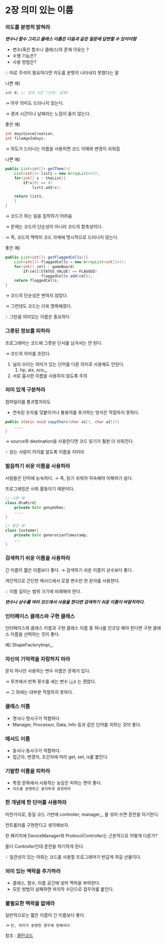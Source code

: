 # 2장 의미 있는 이름

### 의도를 분명히 밝혀라

***변수나 함수 그리고 클래스 이름은 다음과 같은 질문에 답변할 수 있어야함***

- 변수(혹은 함수나 클래스)의 존재 이유는 ?
- 수행 기능은?
- 사용 방법은?

<aside>
💡 따로 주석이 필요하다면 의도를 분명히 나타내지 못했다는 말

</aside>

나쁜 예)

```java
int d; // 경과 시간 (단위: 날짜)
```

→ 아무 의미도 드러나지 않는다.

→ 경과 시간이나 날짜라는 느낌이 들지 않는다.

좋은 예)

```java
int daysSinceCreation;
int fileAgeInDays;
```

→ 의도가 드러나는 이름을 사용하면 코드 이해와 변경이 쉬워짐

나쁜 예)

```java
public List<int[]> getThem(){
	List<int[]> list1 = new ArrayList<>();
	for(int[] x : theList){
		if(x[0] == 4)
			list1.add(x);

	return list1;
	}
}
```

→ 코드가 하는 일을 짐작하기 어려움

→ 문제는 코드의 단순성이 아니라 코드의 함축성이다.

→ 즉, 코드의 맥락이 코드 자체에 명시적으로 드러나지 않는다.

좋은 예)

```java
public List<int[]> getFlaggedCells(){
	List<int[]> flaggedCells = new ArrayList<int[]>();
	for(int[] cell : gameBoard)
		if(cell[STATUS_VALUE] == FLAGGED)
				flaggedCells.add(cell);
	return flaggedCells;
}
```

→ 코드의 단순성은 변하지 않았다.

→ 그런데도 코드는 더욱 명확해졌다.

<aside>
💡 그만큼 의미있는 이름은 중요하다

</aside>

### 그릇된 정보를 피하라

프로그래머는 코드에 그릇된 단서를 남겨서는 안 된다.

→ 코드의 의미를 흐린다.

1. 널리 쓰이는 의미가 있는 단어를 다른 의미로 사용해도 안된다.
    1. hp, aix, sco,,,
2. 서로 흡사한 이름을 사용하지 않도록 주의

### 의미 있게 구분하라

컴파일러를 통과할지라도

- 연속된 숫자를 덪붙이거나 불용어를 추가하는 방식은 적절하지 못하다.

```java
public static void copyChars(char a1[], char a2[]){
	,,,,
}
```

→ source와 destination을 사용한다면 코드 읽기가 훨쒼 더 쉬워진다.

<aside>
💡 읽는 사람이 차이를 알도록 이름을 지어라

</aside>

### 발음하기 쉬운 이름을 사용하라

사람들은 단어에 능숙하다. → 즉, 읽기 쉬워야 익숙해야 이해하기 쉽다.

프로그래밍은 사회 활동이기 때문이다.

```java
// 나쁜 예
class DtaRcrd{
	private Date genymdhms;
	,,,,
}

// 좋은 예
class Customer{
	private Date generationTimestamp;
	,,,
}
```

### 검색하기 쉬운 이름을 사용하라

긴 이름이 짧은 이름보다 좋다. → 검색하기 쉬운 이름이 상수보다 좋다.

개인적으로 간단한 메서드에서 로컬 변수만 한 문자를 사용한다.

<aside>
💡 이름 길이는 범위 크기에 비례해야 한다.

</aside>

***변수나 상수를 여러 코드에서 사용을 한다면 검색하기 쉬운 이름이 바람직하다.***

### 인터페이스 클래스와 구현 클래스

인터페이스와 클래스 이름과 구현 클래스 이름 중 하나를 인코딩 해야 한다면 구현 클래스 이름을 선택하는 것이 좋다.

예) ShapeFactoryImpl,,,

### 자신의 기억력을 자랑하지 마라

문자 하나만 사용하는 변수 이름은 문제가 있다.

→ 루프에서 반복 횟수를 세는 변수 i,j,k 는 괜찮다.

→ 그 외에는 대부분 적절하지 못하다.

### 클래스 이름

- 명사나 명사구가 적합하다
- Manager, Processor, Data, Info 등과 같은 단어를 피하는 것이 좋다.

### 메서드 이름

- 동사나 동사구가 적합하다.
- 접근자, 변경자, 조건자에 따라 get, set, is를 붙인다.

### 기발한 이름을 피하라

- 특정 문화에서 사용하는 농담은 피하는 편이 좋다.
- `의도를 분명하고 솔직하게 표현하라`

### 한 개념에 한 단어를 사용하라

마찬가지로, 동일 코드 기반에 controller, manager,,, 를 섞어 쓰면 혼란을 야기한다.

컨트롤러를 구현한다고 생각해보자.

한 패키지에 DeviceManager와 ProtocolController는 근본적으로 어떻게 다른가?

둘다 Controller인데 혼란을 야기하게 된다.

<aside>
💡 일관성이 있는 어휘는 코드를 사용할 프로그래머가 반갑게 여길 선물이다.

</aside>

### 의미 있는 맥락을 추가하라

- 클래스, 함수, 이름 공간에 넣어 맥락을 부여한다.
- 모든 방법이 실패하면 마지막 수단으로 접두어를 붙인다.

### 불필요한 맥락을 없애라

일반적으로는 짧은 이름이 긴 이름보다 좋다.

→ `단, 의미가 분명한 경우에 한해서다`  
  
    


참조 : [클린코드](http://www.yes24.com/Product/Goods/11681152)